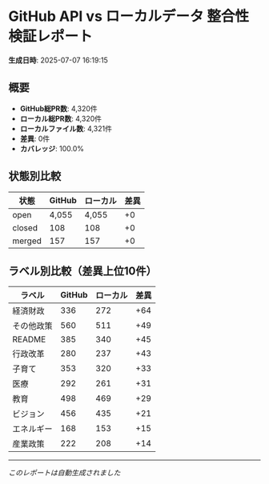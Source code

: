 # GitHub API vs ローカルデータ 整合性検証レポート

**生成日時**: 2025-07-07 16:19:15

## 概要

- **GitHub総PR数**: 4,320件
- **ローカル総PR数**: 4,320件
- **ローカルファイル数**: 4,321件
- **差異**: 0件
- **カバレッジ**: 100.0%

## 状態別比較

| 状態 | GitHub | ローカル | 差異 |
|------|--------|----------|------|
| open | 4,055 | 4,055 | +0 |
| closed | 108 | 108 | +0 |
| merged | 157 | 157 | +0 |

## ラベル別比較（差異上位10件）

| ラベル | GitHub | ローカル | 差異 |
|--------|--------|----------|------|
| 経済財政 | 336 | 272 | +64 |
| その他政策 | 560 | 511 | +49 |
| README | 385 | 340 | +45 |
| 行政改革 | 280 | 237 | +43 |
| 子育て | 353 | 320 | +33 |
| 医療 | 292 | 261 | +31 |
| 教育 | 498 | 469 | +29 |
| ビジョン | 456 | 435 | +21 |
| エネルギー | 168 | 153 | +15 |
| 産業政策 | 222 | 208 | +14 |

---
*このレポートは自動生成されました*